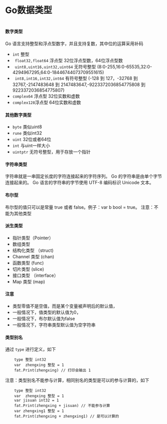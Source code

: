 
<h1> Go数据类型 <h1/>

#### 数字类型

Go 语言支持整型和浮点型数字，并且支持复数，其中位的运算采用补码

-  `int` 整型
- ` float32,float64` 浮点型 32位浮点型数，64位浮点型数
- ` uint8,uint16,uint32,uint64` 无符号整型 (8:0-255,16:0-65535,32:0-4294967295,64:0-18446744073709551615)
- ` int8,int16,int32,int64` 有符号整型  (-128 到 127，-32768 到 32767,-2147483648 到 2147483647,-9223372036854775808 到 9223372036854775807)
- `complex64` 浮点型 32位实数和虚数
- `complex128`浮点型 64位实数和虚数

#### 其他数字类型
- `byte` 类似uint8
- `rune` 类似int32
- `uint` 32位或者64位
- `int` 与uint一样大小
- `uintptr` 无符号整型，用于存放一个指针

#### 字符串类型 
字符串就是一串固定长度的字符连接起来的字符序列。
Go 的字符串是由单个字节连接起来的。
Go 语言的字符串的字节使用 UTF-8 编码标识 Unicode 文本。

#### 布尔型

布尔型的值只可以是常量 true 或者 false。例子：var b bool = true。 注意：不能为其他类型


#### 派生类型

- 指针类型（Pointer）
- 数组类型
- 结构化类型 （struct)
- Channel 类型 (chan)
- 函数类型 (func)
- 切片类型 (slice)
- 接口类型 （interface）
- Map 类型 (map)


#### 注意
- 类型零值不是空值，而是某个变量被声明后的默认值，
- 一般情况下，值类型的默认值为0，
- 一般情况下，布尔默认值为false
- 一般情况下，字符串类型默认值为空字符串


#### 类型别名
通过 `type` 进行定义，如下
```
    type 整型 int32
    var  zhengxing 整型 = 1 
    fat.Print(zhengxing) // 打印会输出 1
```
注意：类型别名不能参与计算，相同别名的类型是可以的参与计算的，如下
```
    type 整型 int32
    var  zhengxing 整型 = 1 
    var jisuan int32 = 1
    fat.Print(zhengxing + jisuan) // 不能参与计算
    var zhengxing1 整型 = 1
    fat.Print(zhengxing + zhengxing1) // 是可以计算的
```


